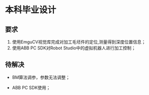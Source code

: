 # 本科毕业设计

##  要求

1. 使用EmguCV视觉库完成对加工毛坯件的定位,测量得到深度位置信息；
2. 使用ABB PC SDK对Robot Studio中的虚拟机器人进行加工控制；

## 待解决

- BM算法调参，参数无法调整；

- ABB PC SDK使用；

  



